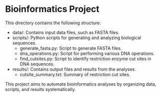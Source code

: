 # Bioinformatics Project

This directory contains the following structure:

- data/: Contains input data files, such as FASTA files.
- scripts/: Python scripts for generating and analyzing biological sequences.
    - generate_fasta.py: Script to generate FASTA files.
    - dna_operations.py: Script for performing various DNA operations.
    - find_cutsites.py: Script to identify restriction enzyme cut sites in DNA sequences.
- results/: Contains output files and results from the analyses.
    - cutsite_summary.txt: Summary of restriction cut sites.
    
This project aims to automate bioinformatics analyses by organizing data, scripts, and results systematically.
